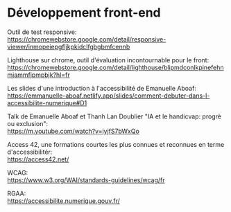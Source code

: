 # Développement front-end

Outil de test responsive: \
https://chromewebstore.google.com/detail/responsive-viewer/inmopeiepgfljkpkidclfgbgbmfcennb

Lighthouse sur chrome, outil d'évaluation incontournable pour le front: \
https://chromewebstore.google.com/detail/lighthouse/blipmdconlkpinefehnmjammfjpmpbjk?hl=fr

Les slides d'une introduction à l'accessibilité de Emanuelle Aboaf: \
https://emmanuelle-aboaf.netlify.app/slides/comment-debuter-dans-l-accessibilite-numerique#D1

Talk de Emanuelle Aboaf et Thanh Lan Doublier "IA et le handicvap: progrè ou exclusion": \
https://m.youtube.com/watch?v=iyjfS7bWxQo

Access 42, une formations courtes les plus connues et reconnues en terme d'accessibilitér: \
https://access42.net/

WCAG: \
https://www.w3.org/WAI/standards-guidelines/wcag/fr

RGAA: \
https://accessibilite.numerique.gouv.fr/